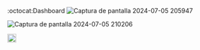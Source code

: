 
:octocat:Dashboard
![Captura de pantalla 2024-07-05 205947](https://github.com/YoyLopez/Razer_Analytics_by_Continent/assets/172577623/571988c4-d0a7-4988-a237-d7d7aa9912e4)

![Captura de pantalla 2024-07-05 210206](https://github.com/YoyLopez/Razer_Analytics_by_Continent/assets/172577623/ec3789e6-e05c-4d5a-945f-d524e2c69030)



<code><img height="20" src="https://raw.githubusercontent.com/github/explore/80688e429a7d4ef2fca1e82350fe8e3517d3494d/topics/powerbi/powerbi.png"></code>
